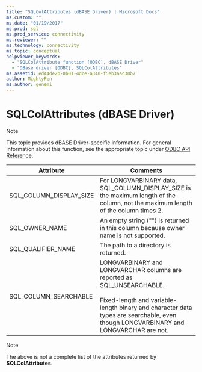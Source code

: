 ```yaml
---
title: "SQLColAttributes (dBASE Driver) | Microsoft Docs"
ms.custom: ""
ms.date: "01/19/2017"
ms.prod: sql
ms.prod_service: connectivity
ms.reviewer: ""
ms.technology: connectivity
ms.topic: conceptual
helpviewer_keywords: 
  - "SQLColAttribute function [ODBC], dBASE Driver"
  - "DBase driver [ODBC], SQLColAttributes"
ms.assetid: ed44de2b-0b01-4dce-a340-f5eb3aac30b7
author: MightyPen
ms.author: genemi
---
```

# SQLColAttributes (dBASE Driver)
> [!NOTE]  
>  This topic provides dBASE Driver-specific information. For general information about this function, see the appropriate topic under [ODBC API Reference](../../odbc/reference/syntax/odbc-api-reference.md).  
  
|Attribute|Comments|  
|---------------|--------------|  
|SQL_COLUMN_DISPLAY_SIZE|For LONGVARBINARY data, SQL_COLUMN_DISPLAY_SIZE is the maximum length of the column, not the maximum length of the column times 2.|  
|SQL_OWNER_NAME|An empty string ("") is returned in this column because owner name is not supported.|  
|SQL_QUALIFIER_NAME|The path to a directory is returned.|  
|SQL_COLUMN_SEARCHABLE|LONGVARBINARY and LONGVARCHAR columns are reported as SQL_UNSEARCHABLE.<br /><br /> Fixed-length and variable-length binary and character data types are searchable, even though LONGVARBINARY and LONGVARCHAR are not.|  
  
> [!NOTE]  
>  The above is not a complete list of the attributes returned by **SQLColAttributes**.

